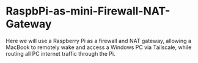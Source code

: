 # RaspbPi-as-mini-Firewall-NAT-Gateway
Here we will use a Raspberry Pi as a firewall and NAT gateway, allowing a MacBook to remotely wake and access a Windows PC via Tailscale, while routing all PC internet traffic through the Pi.
